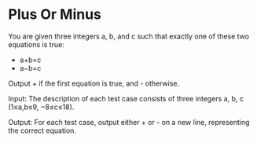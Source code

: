 # Plus Or Minus
You are given three integers a, b, and c such that exactly one of these two equations is true:

- a+b=c
- a−b=c

Output + if the first equation is true, and - otherwise.

Input: The description of each test case consists of three integers a, b, c (1≤a,b≤9, −8≤c≤18).

Output: For each test case, output either + or - on a new line, representing the correct equation.